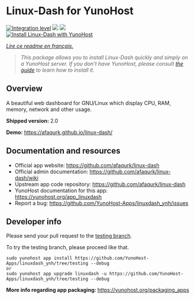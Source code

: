 <!--
N.B.: This README was automatically generated by https://github.com/YunoHost/apps/tree/master/tools/README-generator
It shall NOT be edited by hand.
-->

# Linux-Dash for YunoHost

[![Integration level](https://dash.yunohost.org/integration/linuxdash.svg)](https://dash.yunohost.org/appci/app/linuxdash) ![](https://ci-apps.yunohost.org/ci/badges/linuxdash.status.svg) ![](https://ci-apps.yunohost.org/ci/badges/linuxdash.maintain.svg)  
[![Install Linux-Dash with YunoHost](https://install-app.yunohost.org/install-with-yunohost.svg)](https://install-app.yunohost.org/?app=linuxdash)

*[Lire ce readme en français.](./README_fr.md)*

> *This package allows you to install Linux-Dash quickly and simply on a YunoHost server.
If you don't have YunoHost, please consult [the guide](https://yunohost.org/#/install) to learn how to install it.*

## Overview

A beautiful web dashboard for GNU/Linux which display CPU, RAM, memory, network and other usage.


**Shipped version:** 2.0

**Demo:** https://afaqurk.github.io/linux-dash/

## Documentation and resources

* Official app website: https://github.com/afaqurk/linux-dash
* Official admin documentation: https://github.com/afaqurk/linux-dash/wiki
* Upstream app code repository: https://github.com/afaqurk/linux-dash
* YunoHost documentation for this app: https://yunohost.org/app_linuxdash
* Report a bug: https://github.com/YunoHost-Apps/linuxdash_ynh/issues

## Developer info

Please send your pull request to the [testing branch](https://github.com/YunoHost-Apps/linuxdash_ynh/tree/testing).

To try the testing branch, please proceed like that.
```
sudo yunohost app install https://github.com/YunoHost-Apps/linuxdash_ynh/tree/testing --debug
or
sudo yunohost app upgrade linuxdash -u https://github.com/YunoHost-Apps/linuxdash_ynh/tree/testing --debug
```

**More info regarding app packaging:** https://yunohost.org/packaging_apps
